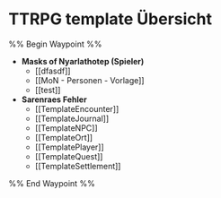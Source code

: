 # TTRPG template Übersicht

%% Begin Waypoint %%
- **Masks of Nyarlathotep (Spieler)**
	- [[dfasdf]]
	- [[MoN - Personen - Vorlage]]
	- [[test]]
- **Sarenraes Fehler**
	- [[TemplateEncounter]]
	- [[TemplateJournal]]
	- [[TemplateNPC]]
	- [[TemplateOrt]]
	- [[TemplatePlayer]]
	- [[TemplateQuest]]
	- [[TemplateSettlement]]

%% End Waypoint %%
